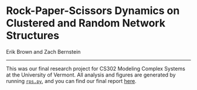 # Rock-Paper-Scissors Dynamics on Clustered and Random Network Structures
Erik Brown and Zach Bernstein

---

This was our final research project for CS302 Modeling Complex Systems at 
the University of Vermont. All analysis and figures are generated by running
[`rps.py`](rps.py), and you can find our final report [here](report.pdf).
